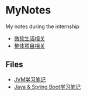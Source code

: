 # MyNotes
My notes during the internship

- [微软生活相关](MS_life.md)
- [整体项目相关](Project.md)

## Files

- [JVM学习笔记](JVM.md)
- [Java & Spring Boot学习笔记](Java.md)
